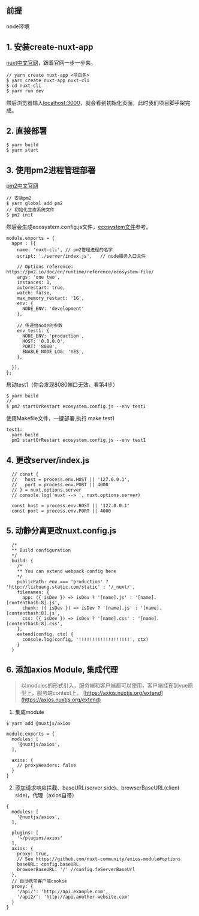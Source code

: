 ## 前提
node环境

## 1. 安装create-nuxt-app
[nuxt中文官网](https://zh.nuxtjs.org/guide/installation)，跟着官网一步一步来。
```
// yarn create nuxt-app <项目名>
$ yarn create nuxt-app nuxt-cli
$ cd nuxt-cli
$ yarn run dev
```
然后浏览器输入[localhost:3000](localhost:3000)，就会看到初始化页面，此时我们项目脚手架完成。
## 2. 直接部署
```
$ yarn build
$ yarn start
```
## 3. 使用pm2进程管理部署
[pm2中文官网](https://pm2.io/doc/zh/runtime/quick-start/)
```
// 安装pm2
$ yarn global add pm2
// 初始化生态系统文件
$ pm2 init
```
然后会生成ecosystem.config.js文件，[ecosystem文件](https://pm2.io/doc/zh/runtime/reference/ecosystem-file/)参考。
```
module.exports = {
  apps : [{
    name: 'nuxt-cli', // pm2管理进程的名字
    script: './server/index.js',   // node服务入口文件

    // Options reference: https://pm2.io/doc/en/runtime/reference/ecosystem-file/
    args: 'one two',
    instances: 1,
    autorestart: true,
    watch: false,
    max_memory_restart: '1G',
    env: {
      NODE_ENV: 'development'
    },

    // 传递给node的参数
    env_test1: {
      NODE_ENV: 'production',
      HOST: '0.0.0.0',
      PORT: '8080',
      ENABLE_NODE_LOG: 'YES',
    },

  }],
};
```
启动test1（你会发现8080端口无效，看第4步）
```
$ yarn build
// 
$ pm2 startOrRestart ecosystem.config.js --env test1
```
使用Makefile文件，一键部署,执行 make test1
```
test1:
  yarn build
  pm2 startOrRestart ecosystem.config.js --env test1
```

## 4. 更改server/index.js
```
  // const {
  //   host = process.env.HOST || '127.0.0.1',
  //   port = process.env.PORT || 4000
  // } = nuxt.options.server
  // console.log('nuxt --> ', nuxt.options.server)

  const host = process.env.HOST || '127.0.0.1'
  const port = process.env.PORT || 4000
```

## 5. 动静分离更改nuxt.config.js
```
  /*
  ** Build configuration
  */
  build: {
    /*
    ** You can extend webpack config here
    */
    publicPath: env === 'production' ? 'http://lizhuang.static.com/static' : '/_nuxt/',
    filenames: {
      app: ({ isDev }) => isDev ? '[name].js' : '[name].[contenthash:8].js',
      chunk: ({ isDev }) => isDev ? '[name].js' : '[name].[contenthash:8].js',
      css: ({ isDev }) => isDev ? '[name].css' : '[name].[contenthash:8].css',
    },
    extend(config, ctx) {
      console.log(config, '!!!!!!!!!!!!!!!!!!!', ctx)
    }
  }
```

## 6. 添加axios Module, 集成代理
> 以modules的形式引入，服务端和客户端都可以使用，客户端挂在到vue原型上，服务端context上。
[https://axios.nuxtjs.org/extend](https://axios.nuxtjs.org/extend)
1. 集成module
```
$ yarn add @nuxtjs/axios

module.exports = {
  modules: [
    '@nuxtjs/axios',
  ],

  axios: {
    // proxyHeaders: false
  }
}
```
2. 添加请求响应拦截、baseURL(server side)、browserBaseURL(client side)，代理（axios自带）
```
{
  modules: [
    '@nuxtjs/axios',
  ],

  plugins: [
    '~/plugins/axios'
  ],
  axios: {
    proxy: true,
    // See https://github.com/nuxt-community/axios-module#options
    baseURL: config.baseURL,
    browserBaseURL: '/' //config.feServerBaseUrl
  },
  // 自动携带客户端cookie
  proxy: {
    '/api/': 'http://api.example.com',
    '/api2/': 'http://api.another-website.com'
  }
}
```
